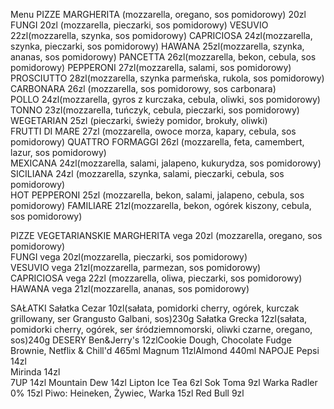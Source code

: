 Menu
PIZZE
MARGHERITA (mozzarella, oregano, sos pomidorowy)     20zl
FUNGI 20zl (mozzarella, pieczarki, sos pomidorowy)
VESUVIO 22zl(mozzarella, szynka, sos pomidorowy) 
CAPRICIOSA 24zl(mozzarella, szynka, pieczarki, sos pomidorowy) 
HAWANA 25zl(mozzarella, szynka, ananas, sos pomidorowy) 
PANCETTA 26zl(mozzarella, bekon, cebula, sos pomidorowy)
PEPPERONI 27zl(mozzarella, salami, sos pomidorowy) 
PROSCIUTTO 28zl(mozzarella, szynka parmeńska, rukola, sos pomidorowy)
CARBONARA 26zl (mozzarella, sos pomidorowy, sos carbonara)  
POLLO 24zl(mozzarella, gyros z kurczaka, cebula, oliwki, sos pomidorowy)
TONNO 23zl(mozzarella, tuńczyk, cebula, pieczarki, sos pomidorowy)                 
WEGETARIAN 25zl (pieczarki, świeży pomidor, brokuły, oliwki)  
FRUTTI DI MARE 27zl (mozzarella, owoce morza, kapary, cebula, sos pomidorowy)
QUATTRO FORMAGGI 26zl (mozzarella, feta, camembert, lazur, sos pomidorowy)  
MEXICANA 24zl(mozzarella, salami, jalapeno, kukurydza, sos pomidorowy) 
SICILIANA 24zl (mozzarella, szynka, salami, pieczarki, cebula, sos pomidorowy)  
HOT PEPPERONI 25zl (mozzarella, bekon, salami, jalapeno, cebula, sos pomidorowy) 
FAMILIARE 21zl(mozzarella, bekon, ogórek kiszony, cebula, sos pomidorowy)

PIZZE VEGETARIANSKIE
MARGHERITA vega 20zl (mozzarella, oregano, sos pomidorowy)  
FUNGI vega 20zl(mozzarella, pieczarki, sos pomidorowy)     
VESUVIO vega 21zl(mozzarella, parmezan, sos pomidorowy)     
CAPRICIOSA vega 22zl (mozzarella, oliwa, pieczarki, sos pomidorowy)    
HAWANA vega 21zl(mozzarella, ananas, sos pomidorowy)

SAŁATKI 
Sałatka Cezar 10zl(sałata, pomidorki cherry, ogórek, kurczak grillowany, ser Grangusto Galbani, sos)230g
Sałatka Grecka 12zl(sałata, pomidorki cherry, ogórek, ser śródziemnomorski, oliwki czarne, oregano, sos)240g
DESERY
Ben&Jerry's 12zlCookie Dough, Chocolate Fudge Brownie, Netflix & Chill'd 465ml
Magnum 11zlAlmond 440ml
NAPOJE
Pepsi      14zl                   
Mirinda        14zl            
7UP               14zl
Mountain Dew          14zl 
Lipton Ice Tea    6zl
Sok Toma   9zl
Warka Radler 0%  15zl
Piwo: Heineken, Żywiec, Warka 15zl
Red Bull   9zl


